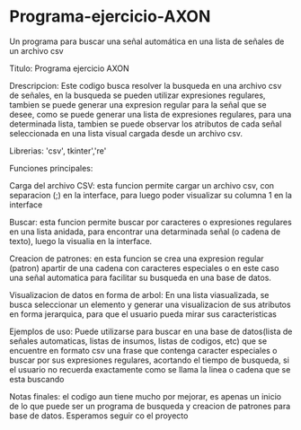 # Programa-ejercicio-AXON
Un programa para buscar una señal automática en una lista de señales de un archivo csv

Titulo: Programa ejercicio AXON

Drescripcion: Este codigo busca resolver la busqueda en una archivo csv de señales, en la busqueda se pueden utilizar expresiones regulares, tambien se puede generar una expresion regular para la señal que se desee, como se puede generar una lista de expresiones regulares, para una determinada lista, tambien se puede observar los atributos de cada señal seleccionada en una lista visual cargada desde un archivo csv.

Librerias: 'csv', tkinter','re'

Funciones principales:

Carga del archivo CSV: esta funcion permite cargar un archivo csv, con separacion (;) en la interface, para luego poder visualizar su columna 1 en la interface

Buscar: esta funcion permite buscar por caracteres o expresiones regulares en una lista anidada, para encontrar una detarminada señal (o cadena de texto), luego la visualia en la interface.

Creacion de patrones: en esta funcion se crea una expresion regular (patron) apartir de una cadena con caracteres especiales o en este caso una señal automatica para facilitar su busqueda en una base de datos.

Visualizacion de datos en forma de arbol: En una lista viasualizada, se busca seleccionar un elemento y generar una visualizacion de sus atributos en forma jerarquica, para que el usuario pueda mirar sus caracteristicas

Ejemplos de uso: Puede utilizarse para buscar en una base de datos(lista de señales automaticas, listas de insumos, listas de codigos, etc) que se encuentre en formato csv una frase que contenga caracter especiales o buscar por sus expresiones regulares, acortando el tiempo de busqueda, si el usuario no recuerda exactamente como se llama la linea o cadena que se esta buscando

Notas finales: el codigo aun tiene mucho por mejorar, es apenas un inicio de lo que puede ser un programa de busqueda y creacion de patrones para base de datos. Esperamos seguir co el proyecto
